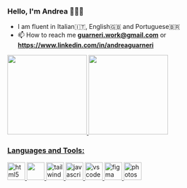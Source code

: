 ### Hello, I'm Andrea 🧑🏻‍💻

- I am fluent in Italian🇮🇹, English🇬🇧 and Portuguese🇧🇷
- 📫 How to reach me **guarneri.work@gmail.com** or **https://www.linkedin.com/in/andreaguarneri**
<div>
  <a href="https://github.com/jovijovi-john">
  <div>
    <a href="https://github.com/Andrea-Guarneri">
    <img height="180em" src="https://github-readme-stats.vercel.app/api?username=Andrea-Guarneri&show_icons=true&theme=algolia&include_all_commits=true&count_private=true"/>
     <img height="180em" src="https://github-readme-stats.vercel.app/api/top-langs/?username=Andrea-Guarneri&layout=compact&langs_count=7&theme=algolia"/>
  </div>
</div>


<h3 align="left">Languages and Tools:</h3>
<p>
<a href="https://commons.wikimedia.org/wiki/File:HTML5_Badge.svg" target="_blank" rel="noreferrer"> <img src=https://upload.wikimedia.org/wikipedia/commons/thumb/3/38/HTML5_Badge.svg/512px-HTML5_Badge.svg.png?20110131171049 alt="html5" width="40" height="40"/> 
</a>
<a href="https://iconduck.com/icons/101876/file-type-css" target="_blank" rel="noreferrer"> <img src= "https://static-00.iconduck.com/assets.00/file-type-css-icon-1806x2048-r5fwjl3p.png" width="40" height="40"/> 
</a>
<a href="https://commons.wikimedia.org/wiki/File:Tailwind_CSS_Logo.svg" target="_blank" rel="noreferrer"> <img src="https://upload.wikimedia.org/wikipedia/commons/thumb/d/d5/Tailwind_CSS_Logo.svg/512px-Tailwind_CSS_Logo.svg.png?20230715030042" alt="tailwindcss" width="40" height="40"/> 
</a>  
<a href="https://www.svgrepo.com/svg/303206/javascript-logo" target="_blank" rel="noreferrer"> <img src="https://www.svgrepo.com/show/303206/javascript-logo.svg" alt="javascript" width="40" height="40"/> 
</a>     
<a href="https://uxwing.com/visual-studio-code-icon/" target="_blank" rel="noreferrer"> <img src="https://uxwing.com/wp-content/themes/uxwing/download/brands-and-social-media/visual-studio-code-icon.png" alt="vscode" width="40" height="40"/> 
</a>     
<a href="https://www.figma.com/" target="_blank" rel="noreferrer"> <img src="https://www.vectorlogo.zone/logos/figma/figma-icon.svg" alt="figma" width="40" height="40"/> 
</a>   
<a href="[https://www.photoshop.com/en](https://upload.wikimedia.org/wikipedia/commons/2/20/Photoshop_CC_icon.png)" target="_blank" rel="noreferrer"> <img src="https://upload.wikimedia.org/wikipedia/commons/thumb/a/af/Adobe_Photoshop_CC_icon.svg/1051px-Adobe_Photoshop_CC_icon.svg.png" alt="photoshop" width="40" height="40"/> 
</a> 
